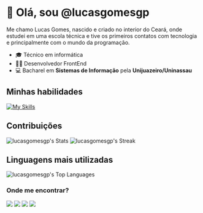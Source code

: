 # 👋 Olá, sou @lucasgomesgp
 
Me chamo Lucas Gomes, nascido e criado no interior do Ceará, onde estudei em uma escola técnica e tive os primeiros contatos com tecnologia e principalmente com o mundo da programação.
- 🎓 Técnico em informática
- 👨‍💻 Desenvolvedor FrontEnd
- 💻 Bacharel em **Sistemas de Informação** pela **Unijuazeiro/Uninassau**

## Minhas habilidades
[![My Skills](https://skillicons.dev/icons?i=html,css,js,typescript,sass,react,nextjs,vite,tailwind,redux,firebase,gcp,remix,aws,postgres,supabase,git,github,vercel,linux,figma,jest,cypress,vitest)](https://skillicons.dev)

## Contribuições
![lucasgomesgp's Stats](https://github-readme-stats.vercel.app/api?username=lucasgomesgp&theme=tokyonight&show_icons=true&hide_border=true&count_private=true)
![lucasgomesgp's Streak](https://github-readme-streak-stats.herokuapp.com/?user=lucasgomesgp&theme=tokyonight&hide_border=true)

## Linguagens mais utilizadas
![lucasgomesgp's Top Languages](https://github-readme-stats.vercel.app/api/top-langs/?username=lucasgomesgp&theme=tokyonight&show_icons=true&hide_border=true&layout=compact)

### Onde me encontrar?
<a href="https://www.linkedin.com/in/lucas-gomes-aab356173/" target="_blank"><img src="https://img.shields.io/badge/LinkedIn-0077B5?style=for-the-badge&logo=linkedin&logoColor=white" target="_blank"></a> 
<a href="https://mailto:lucasgpdev@gmail.com" target="_blank"><img src="https://img.shields.io/badge/Gmail-D14836?style=for-the-badge&logo=gmail&logoColor=white" target="_blank"></a> 
<a href="https://lucasgomes.vercel.app/" target="_blank"><img src="https://img.shields.io/badge/website-000000?style=for-the-badge&logo=About.me&logoColor=white" target="_blank"></a> 
<a href="https://dev.to/lucas_gomesgp" target="_blank"><img src="https://img.shields.io/badge/dev.to-0A0A0A?style=for-the-badge&logo=dev.to&logoColor=white" target="_blank"></a> 
